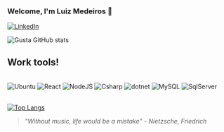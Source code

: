 ### Welcome, I'm Luiz Medeiros 👋

[![LinkedIn](https://img.shields.io/badge/LinkedIn-0077B5?style=for-the-badge&logo=linkedin&logoColor=white)](https://www.linkedin.com/in/l-gms20/)


![Gusta GitHub stats](https://github-readme-stats.vercel.app/api?username=Luizz-Gustavo&show_icons=true&theme=radical)

## Work tools!

<div style="display: inline_block"><br>
    <img src="https://img.shields.io/badge/Ubuntu-E95420?style=for-the-badge&logo=ubuntu&logoColor=white" alt="Ubuntu">
    <img src="https://img.shields.io/badge/React-20232A?style=for-the-badge&logo=react&logoColor=61DAFB" alt="React">
    <img src="https://img.shields.io/badge/Node.js-43853D?style=for-the-badge&logo=node.js&logoColor=white" alt="NodeJS">
    <img src="https://img.shields.io/badge/C%23-239120?style=for-the-badge&logo=c-sharp&logoColor=white" alt="Csharp">
    <img src="https://img.shields.io/badge/.NET-5C2D91?style=for-the-badge&logo=.net&logoColor=white" alt="dotnet">
    <img src="https://img.shields.io/badge/MySQL-005C84?style=for-the-badge&logo=mysql&logoColor=white" alt="MySQL">
    <img src="https://img.shields.io/badge/Microsoft_SQL_Server-CC2927?style=for-the-badge&logo=microsoft-sql-server&logoColor=white" alt="SqlServer">
</div><br>

[![Top Langs](https://github-readme-stats.vercel.app/api/top-langs/?username=Luizz-Gustavo)](https://github.com/Luizz-Gustavo)

<blockquote><i>"Without music, life would be a mistake" - Nietzsche, Friedrich<i>
